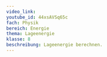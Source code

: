 ```yaml
---
video_link: 
youtube_id: 44xsAVSq65c
fach: Physik
bereich: Energie
thema: Lageenergie
klasse: 8
beschreibung: Lageenergie berechnen. 
---
```

